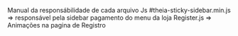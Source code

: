Manual da responsábilidade de cada arquivo Js
    #theia-sticky-sidebar.min.js => responsável pela sidebar pagamento do menu da loja
    Register.js => Animações na pagina de Registro